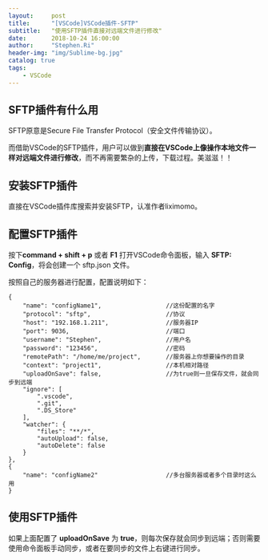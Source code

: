 ```yaml
---
layout:     post
title:      "[VSCode]VSCode插件-SFTP"
subtitle:   "使用SFTP插件直接对远端文件进行修改"
date:       2018-10-24 16:00:00
author:     "Stephen.Ri"
header-img: "img/Sublime-bg.jpg"
catalog: true
tags:
    - VSCode
---
```


## SFTP插件有什么用

SFTP原意是Secure File Transfer Protocol（安全文件传输协议）。

而借助VSCode的SFTP插件，用户可以做到**直接在VSCode上像操作本地文件一样对远端文件进行修改**，而不再需要繁杂的上传，下载过程。美滋滋！！

## 安装SFTP插件

直接在VSCode插件库搜索并安装SFTP，认准作者liximomo。

## 配置SFTP插件

按下**command + shift + p** 或者 **F1** 打开VSCode命令面板，输入 **SFTP: Config**，将会创建一个 sftp.json 文件。

按照自己的服务器进行配置，配置说明如下：

```
{
    "name": "configName1",                  //这份配置的名字
    "protocol": "sftp",                     //协议
    "host": "192.168.1.211",                //服务器IP
    "port": 9036,                           //端口
    "username": "Stephen",                  //用户名
    "password": "123456",                   //密码
    "remotePath": "/home/me/project",       //服务器上你想要操作的目录
    "context": "‎⁨project1",                  //本机相对路径
    "uploadOnSave": false,                  //为true则一旦保存文件，就会同步到远端
    "ignore": [
        ".vscode",
        ".git",
        ".DS_Store"
    ],
    "watcher": {
        "files": "**/*",
        "autoUpload": false,
        "autoDelete": false
    }
},
{
    "name": "configName2"                   //多台服务器或者多个目录时这么用
}
```

## 使用SFTP插件

如果上面配置了 **uploadOnSave** 为 **true**，则每次保存就会同步到远端；否则需要使用命令面板手动同步，或者在要同步的文件上右键进行同步。